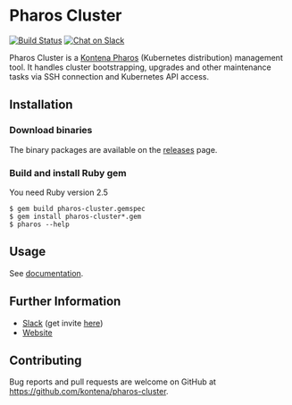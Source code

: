 # Pharos Cluster

[![Build Status](https://travis-ci.org/kontena/pharos-cluster.svg?branch=master)](https://travis-ci.org/kontena/pharos-cluster)
[![Chat on Slack](https://img.shields.io/badge/chat-on%20slack-green.svg?logo=slack&longCache=true&style=flat-square)](https://join.slack.com/t/kontenacommunity/shared_invite/enQtOTc5NjAyNjYyOTk4LWU1NDQ0ZGFkOWJkNTRhYTc2YjVmZDdkM2FkNGM5MjhiYTRhMDU2NDQ1MzIyMDA4ZGZlNmExOTc0N2JmY2M3ZGI)

Pharos Cluster is a [Kontena Pharos](https://pharos.sh) (Kubernetes distribution) management tool. It handles cluster bootstrapping, upgrades and other maintenance tasks via SSH connection and Kubernetes API access.

## Installation

### Download binaries

The binary packages are available on the [releases](https://github.com/kontena/pharos-cluster/releases) page.

### Build and install Ruby gem

You need Ruby version 2.5

```
$ gem build pharos-cluster.gemspec
$ gem install pharos-cluster*.gem
$ pharos --help
```

## Usage

See [documentation](https://pharos.sh/docs/).

## Further Information

- [Slack](https://kontenacommunity.slack.com) (get invite [here](https://join.slack.com/t/kontenacommunity/shared_invite/enQtOTc5NjAyNjYyOTk4LWU1NDQ0ZGFkOWJkNTRhYTc2YjVmZDdkM2FkNGM5MjhiYTRhMDU2NDQ1MzIyMDA4ZGZlNmExOTc0N2JmY2M3ZGI))
- [Website](https://pharos.sh/)

## Contributing

Bug reports and pull requests are welcome on GitHub at https://github.com/kontena/pharos-cluster.
